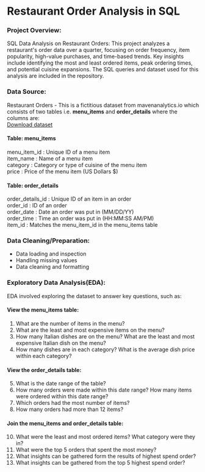 # Restaurant Order Analysis in SQL
### Project Overview:
SQL Data Analysis on Restaurant Orders: This project analyzes a restaurant's order data over a quarter, focusing on order frequency, item popularity, high-value purchases, and time-based trends. Key insights include identifying the most and least ordered items, peak ordering times, and potential cuisine expansions. The SQL queries and dataset used for this analysis are included in the repository.

### Data Source: 
Restaurant Orders - This is a fictitious dataset from mavenanalytics.io which consists of two tables i.e. **menu_items** and **order_details** where the columns are:   
[Download dataset](https://mavenanalytics.io/data-playground?order=date_added%2Cdesc&pageSize=10&search=restaurant)
#### Table: menu_items

menu_item_id        : Unique ID of a menu item  
item_name           : Name of a menu item  
category            : Category or type of cuisine of the menu item  
price               : Price of the menu item (US Dollars $)  

#### Table: order_details

order_details_id    : Unique ID of an item in an order  
order_id            : ID of an order  
order_date          : Date an order was put in (MM/DD/YY)  
order_time          : Time an order was put in (HH:MM:SS AM/PM)  
item_id             : Matches the menu_item_id in the menu_items table


### Data Cleaning/Preparation:
- Data loading and inspection
- Handling missing values
- Data cleaning and formatting

### Exploratory Data Analysis(EDA):

EDA involved exploring the dataset to answer key questions, such as:  
#### View the **menu_items** table:
1) What are the number of items in the menu?
2) What are the least and most expensive items on the menu?
3) How many Italian dishes are on the menu? What are the least and most expensive Italian dish on the menu?
4) How many dishes are in each category? What is the average dish price within each category?

#### View the **order_details** table:
5) What is the date range of the table?
6) How many orders were made within this date range? How many items were ordered within this date range?
7) Which orders had the most number of items?
8) How many orders had more than 12 items?

#### Join the **menu_items** and **order_details** table:
10) What were the least and most ordered items? What category were they in?
11) What were the top 5 orders that spent the most money?
12) What insights can be gathered form the results of highest spend order?
13) What insights can be gathered from the top 5 highest spend order?



